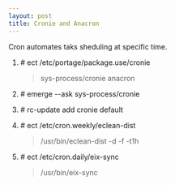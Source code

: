 ```yaml
---
layout: post
title: Cronie and Anacron
---
```

Cron automates taks sheduling at specific time.

1. \# ect /etc/portage/package.use/cronie

    >sys-process/cronie anacron
2. \# emerge --ask sys-process/cronie
3. \# rc-update add cronie default
4. \# ect /etc/cron.weekly/eclean-dist

    >/usr/bin/eclean-dist -d -f -t1h
5. \# ect /etc/cron.daily/eix-sync

    >/usr/bin/eix-sync


